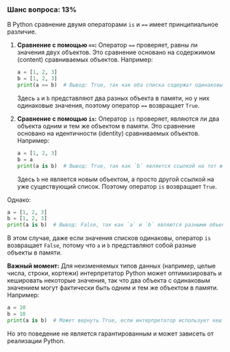### Шанс вопроса: 13%

В Python сравнение двумя операторами `is` и `==` имеет принципиальное различие.

1. **Сравнение с помощью `==`:**
   Оператор `==` проверяет, равны ли значения двух объектов. Это сравнение основано на содержимом (content) сравниваемых объектов. Например:
   ```python
   a = [1, 2, 3]
   b = [1, 2, 3]
   print(a == b)  # Вывод: True, так как оба списка содержат одинаковые элементы
   ```
   Здесь `a` и `b` представляют два разных объекта в памяти, но у них одинаковые значения, поэтому оператор `==` возвращает `True`.

2. **Сравнение с помощью `is`:**
   Оператор `is` проверяет, являются ли два объекта одним и тем же объектом в памяти. Это сравнение основано на идентичности (identity) сравниваемых объектов. Например:
   ```python
   a = [1, 2, 3]
   b = a
   print(a is b)  # Вывод: True, так как `b` является ссылкой на тот же объект, что и `a`
   ```
   Здесь `b` не является новым объектом, а просто другой ссылкой на уже существующий список. Поэтому оператор `is` возвращает `True`.

Однако:
```python
a = [1, 2, 3]
b = [1, 2, 3]
print(a is b)  # Вывод: False, так как `a` и `b` являются разными объектами в памяти
```
В этом случае, даже если значения списков одинаковы, оператор `is` возвращает `False`, потому что `a` и `b` представляют собой разные объекты в памяти.

**Важный момент:** Для неизменяемых типов данных (например, целые числа, строки, кортежи) интерпретатор Python может оптимизировать и кешировать некоторые значения, так что два объекта с одинаковым значением могут фактически быть одним и тем же объектом в памяти. Например:
```python
a = 10
b = 10
print(a is b)  # Может вернуть True, если интерпретатор использует кеш для малых целых чисел
```
Но это поведение не является гарантированным и может зависеть от реализации Python.